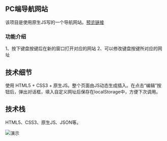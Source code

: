 ## PC端导航网站

该项目是使用原生JS写的一个导航网站。[预览链接](http://dengjian.space/navWebsite/index.html "预览链接")

### 功能介绍
1、按下键盘按键后在新的窗口打开对应的网站
2、可以修改键盘按键所对应的网址


## 技术细节
使用 HTML5 + CSS3 + 原生JS。整个页面由JS动态生成插入。在点击“编辑”按钮后，弹出对话框，填入自定义网址后保存在localStorage中，方便下次调用。

## 技术栈
HTML5、CSS3、原生JS、JSON等。

![演示](http:////p533w93qa.bkt.clouddn.com/navWebsite.jpg)

